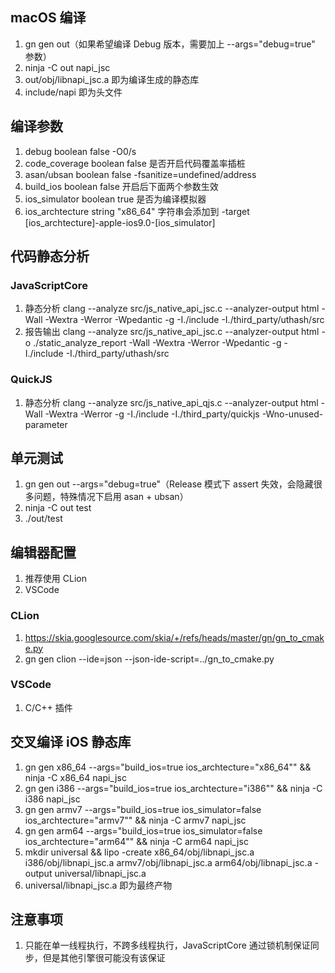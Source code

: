 ## macOS 编译
1. gn gen out（如果希望编译 Debug 版本，需要加上 --args="debug=true" 参数）
2. ninja -C out napi_jsc
3. out/obj/libnapi_jsc.a 即为编译生成的静态库
4. include/napi 即为头文件

## 编译参数
1. debug boolean false -O0/s
2. code_coverage boolean false 是否开启代码覆盖率插桩
3. asan/ubsan boolean false -fsanitize=undefined/address
4. build_ios boolean false 开启后下面两个参数生效
5. ios_simulator boolean true 是否为编译模拟器
6. ios_archtecture string "x86_64" 字符串会添加到 -target [ios_archtecture]-apple-ios9.0-[ios_simulator]

## 代码静态分析
### JavaScriptCore
1. 静态分析 clang --analyze src/js_native_api_jsc.c --analyzer-output html -Wall -Wextra -Werror -Wpedantic -g -I./include -I./third_party/uthash/src
2. 报告输出 clang --analyze src/js_native_api_jsc.c --analyzer-output html -o ./static_analyze_report -Wall -Wextra -Werror -Wpedantic -g -I./include -I./third_party/uthash/src

### QuickJS
1. 静态分析 clang --analyze src/js_native_api_qjs.c --analyzer-output html -Wall -Wextra -Werror -g -I./include -I./third_party/quickjs -Wno-unused-parameter

## 单元测试
1. gn gen out --args="debug=true"（Release 模式下 assert 失效，会隐藏很多问题，特殊情况下启用 asan + ubsan）
2. ninja -C out test
3. ./out/test

## 编辑器配置
1. 推荐使用 CLion
2. VSCode

### CLion
1. https://skia.googlesource.com/skia/+/refs/heads/master/gn/gn_to_cmake.py
2. gn gen clion --ide=json --json-ide-script=../gn_to_cmake.py

### VSCode
1. C/C++ 插件

## 交叉编译 iOS 静态库
1. gn gen x86_64 --args="build_ios=true ios_archtecture=\"x86_64\"" && ninja -C x86_64 napi_jsc
2. gn gen i386 --args="build_ios=true ios_archtecture=\"i386\"" && ninja -C i386 napi_jsc
3. gn gen armv7 --args="build_ios=true ios_simulator=false ios_archtecture=\"armv7\"" && ninja -C armv7 napi_jsc
4. gn gen arm64 --args="build_ios=true ios_simulator=false ios_archtecture=\"arm64\"" && ninja -C arm64 napi_jsc
5. mkdir universal && lipo -create x86_64/obj/libnapi_jsc.a i386/obj/libnapi_jsc.a armv7/obj/libnapi_jsc.a arm64/obj/libnapi_jsc.a -output universal/libnapi_jsc.a
6. universal/libnapi_jsc.a 即为最终产物

## 注意事项
1. 只能在单一线程执行，不跨多线程执行，JavaScriptCore 通过锁机制保证同步，但是其他引擎很可能没有该保证

